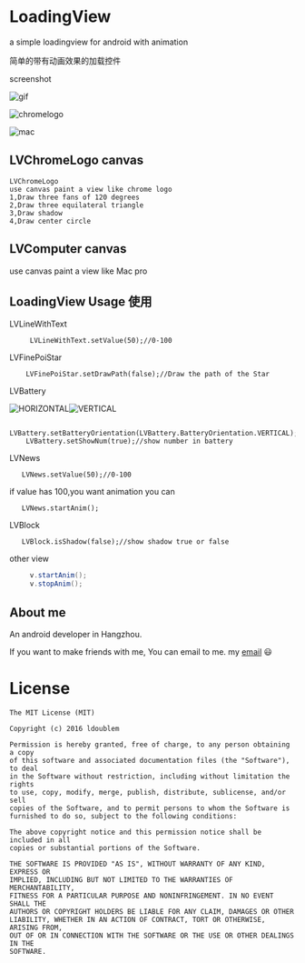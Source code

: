 # LoadingView
a simple loadingview for android with animation


简单的带有动画效果的加载控件


screenshot



![gif](https://github.com/ldoublem/LoadingView/blob/master/screen/%E6%95%88%E6%9E%9C.gif)

![chromelogo](https://github.com/ldoublem/LoadingView/blob/master/screen/chromelogo.png)

![mac](https://github.com/ldoublem/LoadingView/blob/master/screen/computer.png)





## LVChromeLogo canvas 
```
LVChromeLogo 
use canvas paint a view like chrome logo
1,Draw three fans of 120 degrees
2,Draw three equilateral triangle
3,Draw shadow
4,Draw center circle
```

## LVComputer canvas 
use canvas paint a view like Mac pro





## LoadingView Usage 使用
LVLineWithText
```
     LVLineWithText.setValue(50);//0-100
```
LVFinePoiStar
```
    LVFinePoiStar.setDrawPath(false);//Draw the path of the Star
```

LVBattery

![HORIZONTAL](https://github.com/ldoublem/LoadingView/blob/master/screen/bHORIZONTAL.png)![VERTICAL](https://github.com/ldoublem/LoadingView/blob/master/screen/bVERTICAL.png)

```
    LVBattery.setBatteryOrientation(LVBattery.BatteryOrientation.VERTICAL);//LVBattery.BatteryOrientation.HORIZONTAL
    LVBattery.setShowNum(true);//show number in battery
```
LVNews
```
   LVNews.setValue(50);//0-100
```
if value has 100,you want animation you can
```
   LVNews.startAnim();
```
LVBlock
```
   LVBlock.isShadow(false);//show shadow true or false
```




other view
```java
     v.startAnim();
     v.stopAnim();
```






## About me

An android developer in Hangzhou.

If you want to make friends with me, You can email to me.
my [email](mailto:1227102260@qq.com) :smiley:


License
=======

    The MIT License (MIT)

	Copyright (c) 2016 ldoublem

	Permission is hereby granted, free of charge, to any person obtaining a copy
	of this software and associated documentation files (the "Software"), to deal
	in the Software without restriction, including without limitation the rights
	to use, copy, modify, merge, publish, distribute, sublicense, and/or sell
	copies of the Software, and to permit persons to whom the Software is
	furnished to do so, subject to the following conditions:

	The above copyright notice and this permission notice shall be included in all
	copies or substantial portions of the Software.

	THE SOFTWARE IS PROVIDED "AS IS", WITHOUT WARRANTY OF ANY KIND, EXPRESS OR
	IMPLIED, INCLUDING BUT NOT LIMITED TO THE WARRANTIES OF MERCHANTABILITY,
	FITNESS FOR A PARTICULAR PURPOSE AND NONINFRINGEMENT. IN NO EVENT SHALL THE
	AUTHORS OR COPYRIGHT HOLDERS BE LIABLE FOR ANY CLAIM, DAMAGES OR OTHER
	LIABILITY, WHETHER IN AN ACTION OF CONTRACT, TORT OR OTHERWISE, ARISING FROM,
	OUT OF OR IN CONNECTION WITH THE SOFTWARE OR THE USE OR OTHER DEALINGS IN THE
	SOFTWARE.





